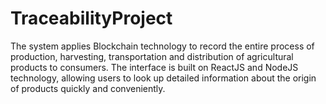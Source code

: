 # TraceabilityProject
The system applies Blockchain technology to record the entire process of production, harvesting, transportation and distribution of agricultural products to consumers. The interface is built on ReactJS and NodeJS technology, allowing users to look up detailed information about the origin of products quickly and conveniently.
